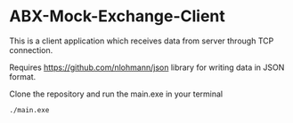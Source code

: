 # ABX-Mock-Exchange-Client

This is a client application which receives data from server through TCP connection.

Requires https://github.com/nlohmann/json library for writing data in JSON format.

Clone the repository and run the main.exe in your terminal
```
./main.exe
```
